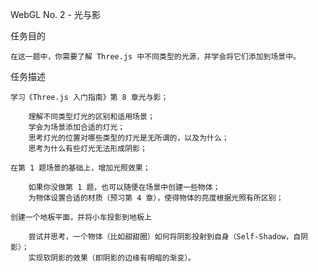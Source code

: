 WebGL No. 2 - 光与影

任务目的

	在这一题中，你需要了解 Three.js 中不同类型的光源，并学会将它们添加到场景中。

任务描述

	学习《Three.js 入门指南》第 8 章光与影；

		理解不同类型灯光的区别和适用场景；
		学会为场景添加合适的灯光；
		思考灯光的位置对哪些类型的灯光是无所谓的，以及为什么；
		思考为什么有些灯光无法形成阴影；

	在第 1 题场景的基础上，增加光照效果；

		如果你没做第 1 题，也可以随便在场景中创建一些物体；
		为物体设置合适的材质（预习第 4 章），使得物体的亮度根据光照有所区别；

	创建一个地板平面，并将小车投影到地板上
	
		尝试并思考，一个物体（比如甜甜圈）如何将阴影投射到自身（Self-Shadow，自阴影）；
		实现软阴影的效果（即阴影的边缘有明暗的渐变）。